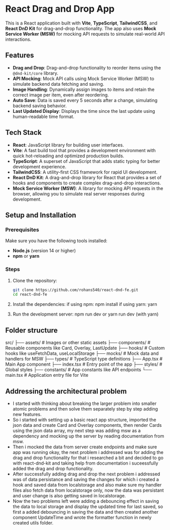 # React Drag and Drop App

This is a React application built with **Vite**, **TypeScript**, **TailwindCSS**, and **React DnD Kit** for drag-and-drop functionality. The app also uses **Mock Service Worker (MSW)** for mocking API requests to simulate real-world API interactions.

## Features

- **Drag and Drop**: Drag-and-drop functionality to reorder items using the `@dnd-kit/core` library.
- **API Mocking**: Mock API calls using Mock Service Worker (MSW) to simulate backend data fetching and saving.
- **Image Handling**: Dynamically assign images to items and retain the correct image per item, even after reordering.
- **Auto Save**: Data is saved every 5 seconds after a change, simulating backend saving behavior.
- **Last Updated Display**: Displays the time since the last update using human-readable time format.

## Tech Stack

- **React**: JavaScript library for building user interfaces.
- **Vite**: A fast build tool that provides a development environment with quick hot-reloading and optimized production builds.
- **TypeScript**: A superset of JavaScript that adds static typing for better development experience.
- **TailwindCSS**: A utility-first CSS framework for rapid UI development.
- **React DnD Kit**: A drag-and-drop library for React that provides a set of hooks and components to create complex drag-and-drop interactions.
- **Mock Service Worker (MSW)**: A library for mocking API requests in the browser, allowing you to simulate real server responses during development.

## Setup and Installation

### Prerequisites

Make sure you have the following tools installed:
- **Node.js** (version 14 or higher)
- **npm** or **yarn**

### Steps

1. Clone the repository:
   ```bash
   git clone https://github.com/rohans540/react-dnd-fe.git
   cd react-dnd-fe

2. Install the dependencies:
   if using npm: npm install
   if using yarn: yarn

3. Run the development server:
   npm run dev or yarn run dev (with yarn)

## Folder structure

src/
├── assets/                 # Images or other static assets
├── components/             # Reusable components like Card, Overlay, LastUpdate
├── hooks/                  # Custom hooks like useFetchData, useLocalStorage
├── mocks/                  # Mock data and handlers for MSW
├── types/                  # TypeScript type definitions
├── App.tsx                 # Main App component
├── index.tsx               # Entry point of the app
├── styles/                 # Global styles
├── constants/              # App constants like API endpoints
└── main.tsx                # Application entry file for Vite

## Addressing the architectural problem

- I started with thinking about breaking the larger problem into smaller atomic problems and then solve them separately step by     step adding new features.
- So i started with setting up a basic react app structure, imported the json data and create Card and Overlay components, then render Cards using the json data array, my next step was adding msw as a dependency and mocking up the server by reading documentation from msw.
- Then i mocked the data from server create endpoints and make sure app was running okay, the next problem i addressed was for adding the drag and drop functionality for that i researched a bit and decided to go with react-dnd-kit and taking help from documentation i suceessfully added the drag and drop functionality.
- After successfully adding drag and drop the next problem i addressed was of data persistance and saving the changes for which i created a hook and saved data from localstorage and also make sure my handler files also fetch data from localstorage only, now the data was persistant and user change is also getting saved in localstorage.
- Now the two problems left were adding a debouncing effect in saving the data to local storage and display the updated time for last saved, so first a added debouncing in saving the data and then created another component UpdateTime and wrote the formatter function in newly created utils folder.